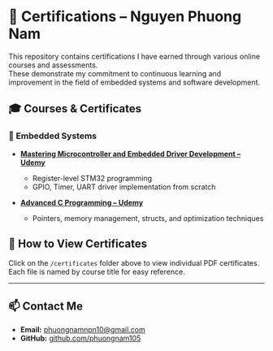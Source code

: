 # 📜 Certifications – Nguyen Phuong Nam

This repository contains certifications I have earned through various online courses and assessments.  
These demonstrate my commitment to continuous learning and improvement in the field of embedded systems and software development.

## 🎓 Courses & Certificates

### 🔧 Embedded Systems
- **[Mastering Microcontroller and Embedded Driver Development – Udemy](https://github.com/phuongnam105/Certifications/blob/main/Mastering%20Microcontroller%20and%20Embedded%20Driver%20Development.pdf)**
  - Register-level STM32 programming
  - GPIO, Timer, UART driver implementation from scratch
  
- **[Advanced C Programming – Udemy](https://github.com/phuongnam105/Certifications/blob/main/Advanced%20C%20programming-Certification.pdf)**
  - Pointers, memory management, structs, and optimization techniques

## 📁 How to View Certificates

Click on the `/certificates` folder above to view individual PDF certificates.  
Each file is named by course title for easy reference.

---

## 📫 Contact Me

- **Email:** phuongnamnpn10@gmail.com  
- **GitHub:** [github.com/phuongnam105](https://github.com/phuongnam105)

